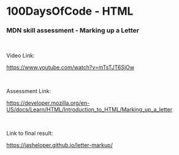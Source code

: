 # 100DaysOfCode - HTML

### MDN skill assessment - Marking up a Letter

<br />

Video Link:

https://www.youtube.com/watch?v=mTsTJT6SjOw

<br />

Assessment Link:

https://developer.mozilla.org/en-US/docs/Learn/HTML/Introduction_to_HTML/Marking_up_a_letter


<br />

Link to final result:

https://jasheloper.github.io/letter-markup/

